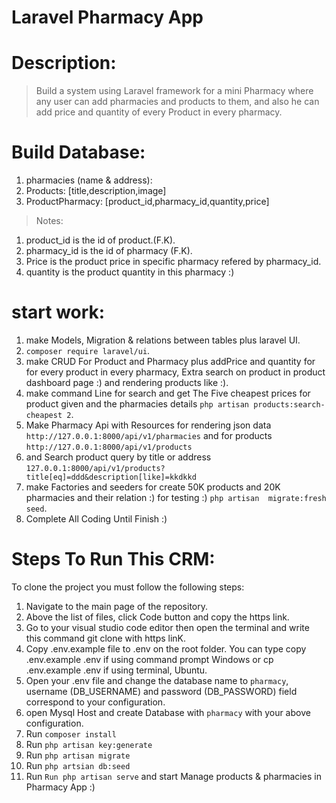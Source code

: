 # Laravel Pharmacy App

# Description:
> Build a system using Laravel framework for a mini Pharmacy where any user  can add pharmacies and products to them, and also he can add price and quantity of every Product in every pharmacy.

# Build Database: 
 1. pharmacies (name & address):
 2. Products: [title,description,image]
 3. ProductPharmacy: [product_id,pharmacy_id,quantity,price]
  >Notes:
   1. product_id is the id of product.(F.K).
   2. pharmacy_id is the id of pharmacy (F.K).
   3. Price is the product price in specific pharmacy refered by pharmacy_id.
   3. quantity is the product quantity in this pharmacy :)

# start work:
 1. make Models, Migration & relations between tables plus laravel UI.
 2. `composer require laravel/ui`.
 3. make CRUD For Product and Pharmacy plus addPrice and quantity for for every product in every pharmacy, Extra search on product in product dashboard page :) and rendering products like :).
 4. make command Line for search and get The Five cheapest prices for product given and the pharmacies details `php artisan products:search-cheapest 2`.
 5. Make Pharmacy Api with Resources for rendering json data `http://127.0.0.1:8000/api/v1/pharmacies` and for products `http://127.0.0.1:8000/api/v1/products`
 6. and Search product query by title or address `127.0.0.1:8000/api/v1/products?title[eq]=ddd&description[like]=kkdkkd`
 6. make Factories and seeders for create 50K products and 20K pharmacies and their relation :) for testing :) `php artisan  migrate:fresh seed`.
 7. Complete All Coding Until Finish :)


# Steps To Run This CRM:
  To clone the project you must follow the following steps:
  1. Navigate to the main page of the repository.
  2. Above the list of files, click Code button and copy the https link.
  3. Go to your visual studio code editor then open the terminal and write this command git clone with https linK.
  4. Copy .env.example file to .env on the root folder. You can type copy .env.example .env if using command prompt Windows or cp .env.example .env if using terminal, Ubuntu.
  5. Open your .env file and change the database name to `pharmacy`, username (DB_USERNAME) and password (DB_PASSWORD) field correspond to your configuration.
  6. open Mysql Host and create Database with `pharmacy` with your above configuration.
  6. Run `composer install`
  6. Run `php artisan key:generate`
  7. Run `php artisan migrate`
  8. Run `php artsian db:seed`
  9. Run `Run php artisan serve` and start Manage products & pharmacies in Pharmacy App :) 